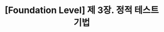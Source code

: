 ---
title: "[Foundation Level] 제 3장. 정적 테스트 기법"
excerpt: "Foundation Level Chapter.3 Static Techniques"
categories: istqb
tag: [ISTQB, Foundation Level]
toc: true
toc_label: "목록"
toc_icon: "bars"
toc_sticky: true
---